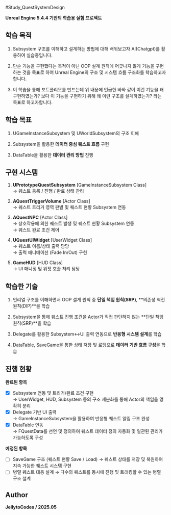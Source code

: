 #Study_QuestSystemDesign

**Unreal Engine 5.4.4 기반의 학습용 실험 프로젝트**

## 학습 목적
1. Subsystem 구조를 이해하고 설계하는 방법에 대해 배워보고자 AI(Chatgpt)를 활용하여 실습중입니다.
  
2. 단순 기능을 구현했다는 목적이 아닌 OOP 설계 원칙에 어긋나지 않게 기능을 구현하는 것을 목표로 하여
   Unreal Engine의 구조 및 시스템 흐름 구조화를 학습하고자 합니다.

3. 이 학습을 통해 포트폴리오를 만드는데 위 내용에 언급한 바와 같이 이런 기능을 왜 구현하였는가?
   보다 이 기능을 구현하기 위해 왜 이런 구조를 설계하였는가? 라는 목표로 하고자합니다.

## 학습 목표
1. UGameInstanceSubsystem 및 UWorldSubsystem의 구조 이해  

2. Subsystem을 활용한 **데이터 중심 퀘스트 흐름** 구현  

3. DataTable을 활용한 **데이터 관리 방법** 진행  

## 구현 시스템

1. **UPrototypeQuestSubsystem** [GameInstanceSubsystem Class]  
→ 퀘스트 등록 / 진행 / 완료 상태 관리  

2. **AQuestTriggerVolume** [Actor Class]  
→ 퀘스트 트리거 영역 판별 및 퀘스트 현황 Subsystem 연동  

3. **AQuestNPC** [Actor Class]  
→ 상호작용에 의한 퀘스트 발생 및 퀘스트 현황 Subsystem 연동  
→ 퀘스트 완료 조건 제어  
 
4. **UQuestUIWidget** [UserWidget Class]  
→ 퀘스트 이름/상태 출력 담당  
→ 출력 애니메이션 (Fade In/Out) 구현  

5. **GameHUD** [HUD Class]  
→ UI 매니징 및 위젯 호출 처리 담당  

## 학습한 기술
1. 언리얼 구조를 이해하면서 OOP 설계 원칙 중 **단일 책임 원칙(SRP)**, **의존성 역전 원칙(DIP)**을 학습

2. Subsystem을 통해 퀘스트 진행 조건을 Actor가 직접 판단하지 않는 **단일 책임 원칙(SRP)**을 학습
   
3. Delegate를 활용한 Subsystem↔UI 출력 연동으로 **반응형 시스템 설계**를 학습

4. DataTable, SaveGame을 통한 상태 저장 및 로딩으로 **데이터 기반 흐름 구성**을 학습

## 진행 현황
**완료된 항목**
 - [X] Subsystem 연동 및 트리거/완료 조건 구현  
  → UserWidget, HUD, Subsystem 등의 구조 세분화를 통해 Actor의 책임을 명확히 분리  
 - [X] Delegate 기반 UI 출력  
  → GameInstanceSubsystem을 활용하여 반응형 퀘스트 알림 구조 완성  
 - [X] DataTable 연동  
  → FQuestData를 선언 및 정의하여 퀘스트 데이터 정의 자동화 및 일관된 관리가 가능하도록 구성  

**예정된 항목**
 - [ ] SaveGame 구조 (퀘스트 현황 Save / Load)
  → 퀘스트 상태를 저장 및 복원하여 지속 가능한 퀘스트 시스템 구현
 - [ ] 병렬 퀘스트 대응 설계
  → 다수의 퀘스트를 동시에 진행 및 트래킹할 수 있는 병렬 구조 설계

## Author
   **JellytoCodes / 2025.05**
